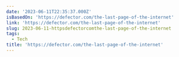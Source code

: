 ```yaml
---
date: '2023-06-11T22:35:37.000Z'
isBasedOn: 'https://defector.com/the-last-page-of-the-internet'
link: 'https://defector.com/the-last-page-of-the-internet'
slug: 2023-06-11-httpsdefectorcomthe-last-page-of-the-internet
tags:
  - Tech
title: 'https://defector.com/the-last-page-of-the-internet'
---
```


